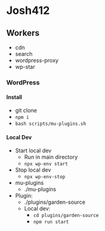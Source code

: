 # Josh412


## Workers

- cdn
- search
- wordpress-proxy
- wp-star


### WordPress

#### Install

- git clone
- `npm i`
- `bash scripts/mu-plugins.sh`
#### Local Dev

- Start local dev
    - Run in main directory
    - `npx wp-env start`
- Stop local dev
    - `npx wp-env-stop`
- mu-plugins
    - ./mu-plugins
- Plugin:
    - ./plugins/garden-source
    - Local dev:
        - `cd plugins/garden-source`
        - `npm run start`

